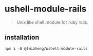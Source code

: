 # ushell-module-rails
> Unix like shell module for ruby rails.

## installation
```shell
npm i -S @feizheng/ushell-module-rails
```
